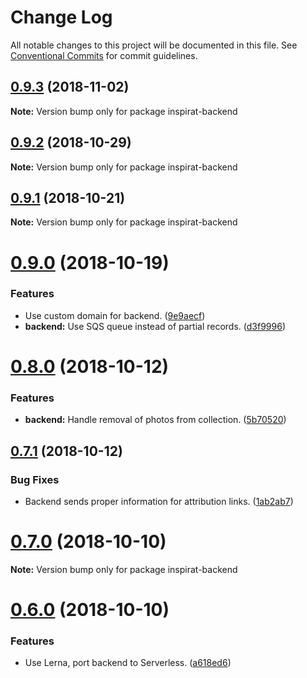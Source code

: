 # Change Log

All notable changes to this project will be documented in this file.
See [Conventional Commits](https://conventionalcommits.org) for commit guidelines.

## [0.9.3](https://github.com/darkobits/inspirat/compare/v0.9.2...v0.9.3) (2018-11-02)

**Note:** Version bump only for package inspirat-backend





## [0.9.2](https://github.com/darkobits/inspirat/compare/v0.9.1...v0.9.2) (2018-10-29)

**Note:** Version bump only for package inspirat-backend





## [0.9.1](https://github.com/darkobits/inspirat/compare/v0.9.0...v0.9.1) (2018-10-21)

**Note:** Version bump only for package inspirat-backend





# [0.9.0](https://github.com/darkobits/frontlawn-website/compare/v0.8.0...v0.9.0) (2018-10-19)


### Features

* Use custom domain for backend. ([9e9aecf](https://github.com/darkobits/frontlawn-website/commit/9e9aecf))
* **backend:** Use SQS queue instead of partial records. ([d3f9996](https://github.com/darkobits/frontlawn-website/commit/d3f9996))





# [0.8.0](https://github.com/darkobits/frontlawn-website/compare/v0.7.1...v0.8.0) (2018-10-12)


### Features

* **backend:** Handle removal of photos from collection. ([5b70520](https://github.com/darkobits/frontlawn-website/commit/5b70520))





## [0.7.1](https://github.com/darkobits/frontlawn-website/compare/v0.7.0...v0.7.1) (2018-10-12)


### Bug Fixes

* Backend sends proper information for attribution links. ([1ab2ab7](https://github.com/darkobits/frontlawn-website/commit/1ab2ab7))





# [0.7.0](https://github.com/darkobits/frontlawn-website/compare/v0.6.0...v0.7.0) (2018-10-10)

**Note:** Version bump only for package inspirat-backend





# [0.6.0](https://github.com/darkobits/frontlawn-website/compare/v0.5.1...v0.6.0) (2018-10-10)


### Features

* Use Lerna, port backend to Serverless. ([a618ed6](https://github.com/darkobits/frontlawn-website/commit/a618ed6))
